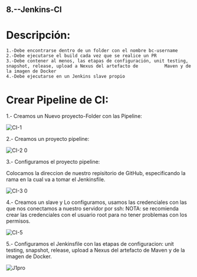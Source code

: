 ## 8.--Jenkins-CI

# Descripción:

    1.-Debe encontrarse dentro de un folder con el nombre bc-username
    2.-Debe ejecutarse el build cada vez que se realice un PR
    3.-Debe contener al menos, las etapas de configuración, unit testing, snapshot, release, upload a Nexus del artefacto de          Maven y de la imagen de Docker
    4.-Debe ejecutarse en un Jenkins slave propio

# Crear Pipeline de CI:

   1.- Creamos un Nuevo proyecto-Folder con las Pipeline:
   
   
   ![CI-1](https://user-images.githubusercontent.com/57635156/71136085-62139f00-21e2-11ea-948b-5cf0f565c0c8.jpg)   
   
   2.- Creamos un proyecto pipeline:  

   ![CI-2 0](https://user-images.githubusercontent.com/57635156/71136156-9e46ff80-21e2-11ea-9002-3ec4da4569d9.jpg)

   3.- Configuramos el proyecto pipeline:
   
   Colocamos la direccion de nuestro repisitorio de GitHub, especificando la rama en la cual va a tomar el Jenkinsfile.
   
   ![CI-3 0](https://user-images.githubusercontent.com/57635156/71136437-9a67ad00-21e3-11ea-934d-9daacc520cf9.jpg)
 
   4.- Creamos un slave y Lo configuramos, usamos las credenciales con las que nos conectamos a nuestro servidor por ssh:
   NOTA: se recomienda crear las credenciales con el usuario root para no tener problemas con los permisos.
   
   ![CI-5](https://user-images.githubusercontent.com/57635156/71137047-9472cb80-21e5-11ea-91fd-7f7c7291b434.jpg)

   5.- Configuramos el Jenkinsfile con las etapas de configuracion: unit testing, snapshot, release, upload a Nexus del                artefacto de Maven y de la imagen de Docker. 
   
 ![J1pro](https://user-images.githubusercontent.com/57635156/71526182-657aea80-28b4-11ea-8cb8-6ca6c4ecb698.jpg)


   
